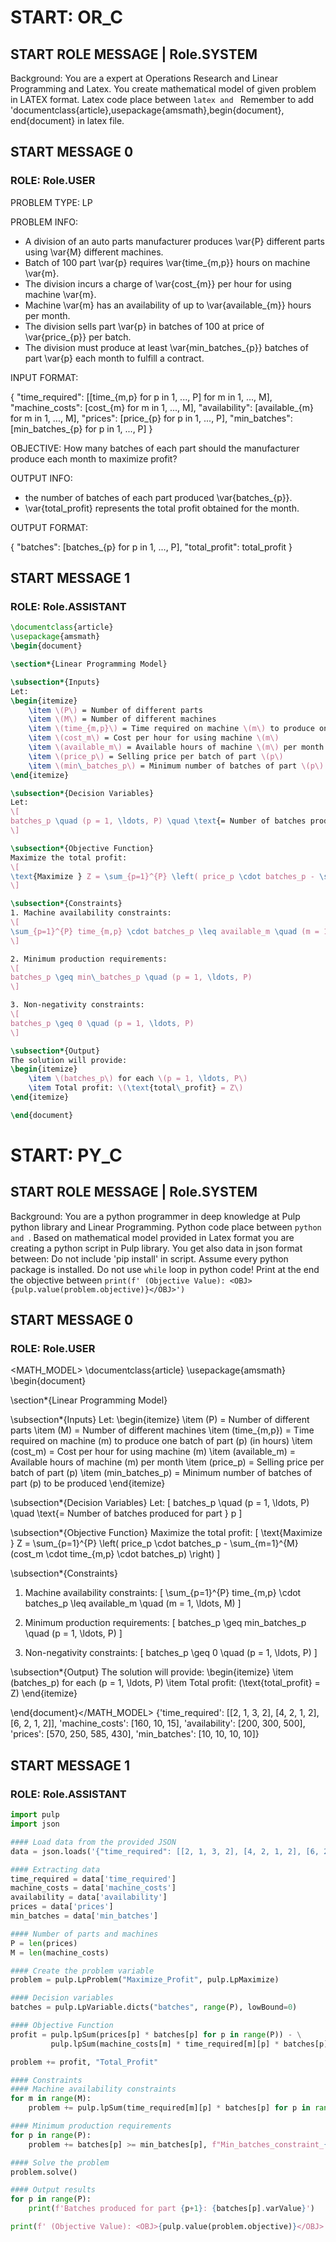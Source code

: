 # START: OR_C 
## START ROLE MESSAGE | Role.SYSTEM 
Background: You are a expert at Operations Research and Linear Programming and Latex. You create mathematical model of given problem in LATEX format. Latex code place between ```latex and ``` Remember to add 'documentclass{article},usepackage{amsmath},begin{document}, end{document} in latex file. 
## START MESSAGE 0 
### ROLE: Role.USER
<DESCRIPTION>
PROBLEM TYPE: LP

PROBLEM INFO:

- A division of an auto parts manufacturer produces \var{P} different parts using \var{M} different machines.
- Batch of 100 part \var{p} requires \var{time_{m,p}} hours on machine \var{m}.
- The division incurs a charge of \var{cost_{m}} per hour for using machine \var{m}.
- Machine \var{m} has an availability of up to \var{available_{m}} hours per month.
- The division sells part \var{p} in batches of 100 at price of \var{price_{p}} per batch.
- The division must produce at least \var{min_batches_{p}} batches of part \var{p} each month to fulfill a contract.

INPUT FORMAT: 

{
    "time_required": [[time_{m,p} for p in 1, ..., P] for m in 1, ..., M],
    "machine_costs": [cost_{m} for m in 1, ..., M],
    "availability": [available_{m} for m in 1, ..., M],
    "prices": [price_{p} for p in 1, ..., P],
    "min_batches": [min_batches_{p} for p in 1, ..., P]
}

OBJECTIVE: How many batches of each part should the manufacturer produce each month to maximize profit?

OUTPUT INFO:

- the number of batches of each part produced \var{batches_{p}}.
- \var{total_profit} represents the total profit obtained for the month.

OUTPUT FORMAT:

{
    "batches": [batches_{p} for p in 1, ..., P],
    "total_profit": total_profit
}
</DESCRIPTION>


## START MESSAGE 1 
### ROLE: Role.ASSISTANT
```latex
\documentclass{article}
\usepackage{amsmath}
\begin{document}

\section*{Linear Programming Model}

\subsection*{Inputs}
Let:
\begin{itemize}
    \item \(P\) = Number of different parts
    \item \(M\) = Number of different machines
    \item \(time_{m,p}\) = Time required on machine \(m\) to produce one batch of part \(p\) (in hours)
    \item \(cost_m\) = Cost per hour for using machine \(m\)
    \item \(available_m\) = Available hours of machine \(m\) per month
    \item \(price_p\) = Selling price per batch of part \(p\)
    \item \(min\_batches_p\) = Minimum number of batches of part \(p\) to be produced
\end{itemize}

\subsection*{Decision Variables}
Let:
\[
batches_p \quad (p = 1, \ldots, P) \quad \text{= Number of batches produced for part } p
\]

\subsection*{Objective Function}
Maximize the total profit:
\[
\text{Maximize } Z = \sum_{p=1}^{P} \left( price_p \cdot batches_p - \sum_{m=1}^{M} (cost_m \cdot time_{m,p} \cdot batches_p) \right)
\]

\subsection*{Constraints}
1. Machine availability constraints:
\[
\sum_{p=1}^{P} time_{m,p} \cdot batches_p \leq available_m \quad (m = 1, \ldots, M)
\]

2. Minimum production requirements:
\[
batches_p \geq min\_batches_p \quad (p = 1, \ldots, P)
\]

3. Non-negativity constraints:
\[
batches_p \geq 0 \quad (p = 1, \ldots, P)
\]

\subsection*{Output}
The solution will provide:
\begin{itemize}
    \item \(batches_p\) for each \(p = 1, \ldots, P\)
    \item Total profit: \(\text{total\_profit} = Z\)
\end{itemize}

\end{document}
```

# START: PY_C 
## START ROLE MESSAGE | Role.SYSTEM 
Background: You are a python programmer in deep knowledge at Pulp python library and Linear Programming. Python code place between ```python and ```. Based on mathematical model provided in Latex format you are creating a python script in Pulp library. You get also data in json format between: <DATA></DATA> Do not include 'pip install' in script. Assume every python package is installed. Do not use `while` loop in python code! Print at the end the objective between <OBJ></OBJ> `print(f' (Objective Value): <OBJ>{pulp.value(problem.objective)}</OBJ>')` 
## START MESSAGE 0 
### ROLE: Role.USER
<MATH_MODEL>
\documentclass{article}
\usepackage{amsmath}
\begin{document}

\section*{Linear Programming Model}

\subsection*{Inputs}
Let:
\begin{itemize}
    \item \(P\) = Number of different parts
    \item \(M\) = Number of different machines
    \item \(time_{m,p}\) = Time required on machine \(m\) to produce one batch of part \(p\) (in hours)
    \item \(cost_m\) = Cost per hour for using machine \(m\)
    \item \(available_m\) = Available hours of machine \(m\) per month
    \item \(price_p\) = Selling price per batch of part \(p\)
    \item \(min\_batches_p\) = Minimum number of batches of part \(p\) to be produced
\end{itemize}

\subsection*{Decision Variables}
Let:
\[
batches_p \quad (p = 1, \ldots, P) \quad \text{= Number of batches produced for part } p
\]

\subsection*{Objective Function}
Maximize the total profit:
\[
\text{Maximize } Z = \sum_{p=1}^{P} \left( price_p \cdot batches_p - \sum_{m=1}^{M} (cost_m \cdot time_{m,p} \cdot batches_p) \right)
\]

\subsection*{Constraints}
1. Machine availability constraints:
\[
\sum_{p=1}^{P} time_{m,p} \cdot batches_p \leq available_m \quad (m = 1, \ldots, M)
\]

2. Minimum production requirements:
\[
batches_p \geq min\_batches_p \quad (p = 1, \ldots, P)
\]

3. Non-negativity constraints:
\[
batches_p \geq 0 \quad (p = 1, \ldots, P)
\]

\subsection*{Output}
The solution will provide:
\begin{itemize}
    \item \(batches_p\) for each \(p = 1, \ldots, P\)
    \item Total profit: \(\text{total\_profit} = Z\)
\end{itemize}

\end{document}</MATH_MODEL>
<DATA>
{'time_required': [[2, 1, 3, 2], [4, 2, 1, 2], [6, 2, 1, 2]], 'machine_costs': [160, 10, 15], 'availability': [200, 300, 500], 'prices': [570, 250, 585, 430], 'min_batches': [10, 10, 10, 10]}</DATA>


## START MESSAGE 1 
### ROLE: Role.ASSISTANT
```python
import pulp
import json

#### Load data from the provided JSON
data = json.loads('{"time_required": [[2, 1, 3, 2], [4, 2, 1, 2], [6, 2, 1, 2]], "machine_costs": [160, 10, 15], "availability": [200, 300, 500], "prices": [570, 250, 585, 430], "min_batches": [10, 10, 10, 10]}')

#### Extracting data
time_required = data['time_required']
machine_costs = data['machine_costs']
availability = data['availability']
prices = data['prices']
min_batches = data['min_batches']

#### Number of parts and machines
P = len(prices)
M = len(machine_costs)

#### Create the problem variable
problem = pulp.LpProblem("Maximize_Profit", pulp.LpMaximize)

#### Decision variables
batches = pulp.LpVariable.dicts("batches", range(P), lowBound=0)

#### Objective Function
profit = pulp.lpSum(prices[p] * batches[p] for p in range(P)) - \
         pulp.lpSum(machine_costs[m] * time_required[m][p] * batches[p] for m in range(M) for p in range(P))

problem += profit, "Total_Profit"

#### Constraints
#### Machine availability constraints
for m in range(M):
    problem += pulp.lpSum(time_required[m][p] * batches[p] for p in range(P)) <= availability[m], f"Availability_constraint_{m+1}"

#### Minimum production requirements
for p in range(P):
    problem += batches[p] >= min_batches[p], f"Min_batches_constraint_{p+1}"

#### Solve the problem
problem.solve()

#### Output results
for p in range(P):
    print(f'Batches produced for part {p+1}: {batches[p].varValue}')

print(f' (Objective Value): <OBJ>{pulp.value(problem.objective)}</OBJ>')
```

